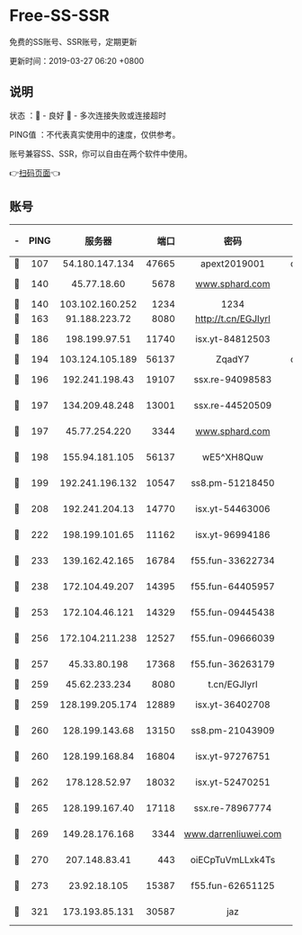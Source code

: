 # Free-SS-SSR

免费的SS账号、SSR账号，定期更新

更新时间：2019-03-27 06:20 +0800

## 说明

状态     ：🙂 - 良好 🙁 - 多次连接失败或连接超时

PING值   ：不代表真实使用中的速度，仅供参考。

账号兼容SS、SSR，你可以自由在两个软件中使用。

👉[扫码页面](https://liesauer.github.io/Free-SS-SSR/)👈

## 账号

|-|PING|服务器|端口|密码|加密方式|区域|
|:----:|:----:|:-----:|-----:|:----:|:----:|:----:|
|🙂|107|54.180.147.134|47665|apext2019001|chacha20|KR|
|🙂|140|45.77.18.60|5678|www.sphard.com|aes-256-cfb|JP|
|🙂|140|103.102.160.252|1234|1234|rc4-md5|JP|
|🙂|163|91.188.223.72|8080|http://t.cn/EGJIyrl|rc4-md5|RU|
|🙂|186|198.199.97.51|11740|isx.yt-84812503|aes-256-cfb|US|
|🙂|194|103.124.105.189|56137|ZqadY7|chacha20|US|
|🙂|196|192.241.198.43|19107|ssx.re-94098583|aes-256-cfb|US|
|🙂|197|134.209.48.248|13001|ssx.re-44520509|aes-256-cfb|US|
|🙂|197|45.77.254.220|3344|www.sphard.com|aes-256-cfb|SG|
|🙂|198|155.94.181.105|56137|wE5^XH8Quw|aes-256-cfb|US|
|🙂|199|192.241.196.132|10547|ss8.pm-51218450|aes-256-cfb|US|
|🙂|208|192.241.204.13|14770|isx.yt-54463006|aes-256-cfb|US|
|🙂|222|198.199.101.65|11162|isx.yt-96994186|aes-256-cfb|US|
|🙂|233|139.162.42.165|16784|f55.fun-33622734|aes-256-cfb|SG|
|🙂|238|172.104.49.207|14395|f55.fun-64405957|aes-256-cfb|SG|
|🙂|253|172.104.46.121|14329|f55.fun-09445438|aes-256-cfb|SG|
|🙂|256|172.104.211.238|12527|f55.fun-09666039|aes-256-cfb|US|
|🙂|257|45.33.80.198|17368|f55.fun-36263179|aes-256-cfb|US|
|🙂|259|45.62.233.234|8080|t.cn/EGJIyrl|rc4-md5|CA|
|🙂|259|128.199.205.174|12889|isx.yt-36402708|aes-256-cfb|SG|
|🙂|260|128.199.143.68|13150|ss8.pm-21043909|aes-256-cfb|SG|
|🙂|260|128.199.168.84|16804|isx.yt-97276751|aes-256-cfb|SG|
|🙂|262|178.128.52.97|18032|isx.yt-52470251|aes-256-cfb|SG|
|🙂|265|128.199.167.40|17118|ssx.re-78967774|aes-256-cfb|SG|
|🙂|269|149.28.176.168|3344|www.darrenliuwei.com|aes-256-cfb|AU|
|🙂|270|207.148.83.41|443|oiECpTuVmLLxk4Ts|aes-256-cfb|AU|
|🙂|273|23.92.18.105|15387|f55.fun-62651125|aes-256-cfb|US|
|🙂|321|173.193.85.131|30587|jaz|aes-256-cfb|US|
